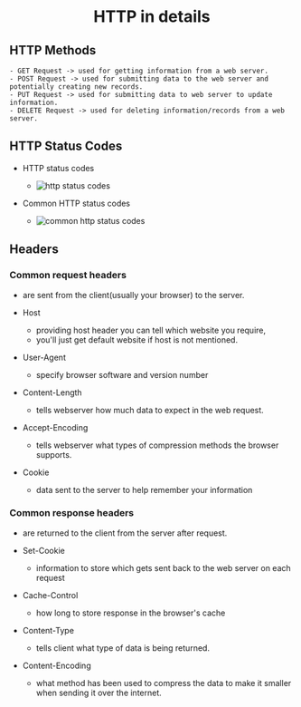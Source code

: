 # <center>HTTP in details</center>

## HTTP Methods
    - GET Request -> used for getting information from a web server.
    - POST Request -> used for submitting data to the web server and potentially creating new records.
    - PUT Request -> used for submitting data to web server to update information.
    - DELETE Request -> used for deleting information/records from a web server.


## HTTP Status Codes

- HTTP status codes
    - ![http status codes](../../.medias/http_status_codes_1.png)

- Common HTTP status codes
    - ![common http status codes](../../.medias/http_status_codes_2.png)

## Headers

### Common request headers

- are sent from the client(usually your browser) to the server.

- Host
    - providing host header you can tell which website you require,
    - you'll just get default website if host is not mentioned.

- User-Agent
    - specify browser software and version number

- Content-Length
    - tells webserver how much data to expect in the web request.

- Accept-Encoding
    - tells webserver what types of compression methods the browser supports.

- Cookie
    - data sent to the server to help remember your information

### Common response headers

- are returned to the client from the server after request.

- Set-Cookie
    - information to store which gets sent back to the web server on each request

- Cache-Control
    - how long to store response in the browser's cache

- Content-Type
    - tells client what type of data is being returned.

- Content-Encoding
    - what method has been used to compress the data to make it smaller when sending it over the internet.
